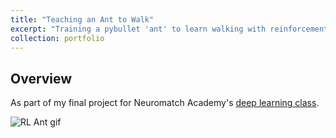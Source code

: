 ```yaml
---
title: "Teaching an Ant to Walk"
excerpt: "Training a pybullet 'ant' to learn walking with reinforcement learning<br/> RL, DNNs"
collection: portfolio
---
```


## Overview

As part of my final project for Neuromatch Academy's [deep learning class](https://deeplearning.neuromatch.io/tutorials/intro.html). 

![RL Ant gif](https://github.com/priyanshumahey/priyanshumahey.github.io/blob/gh-pages/images/antgif.gif)

